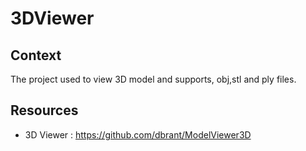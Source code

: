 # 3DViewer


## Context

The project used to view 3D model and supports, obj,stl and ply files.


## Resources

 * 3D Viewer :
   https://github.com/dbrant/ModelViewer3D
